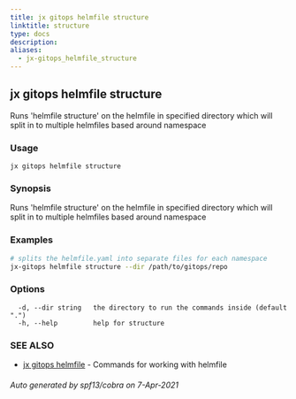 ```yaml
---
title: jx gitops helmfile structure
linktitle: structure
type: docs
description: 
aliases:
  - jx-gitops_helmfile_structure
---
```


## jx gitops helmfile structure

Runs 'helmfile structure' on the helmfile in specified directory which will split in to multiple helmfiles based around namespace

### Usage

```
jx gitops helmfile structure
```

### Synopsis

Runs 'helmfile structure' on the helmfile in specified directory which will split in to multiple helmfiles based around namespace

### Examples

  ```bash
  # splits the helmfile.yaml into separate files for each namespace
  jx-gitops helmfile structure --dir /path/to/gitops/repo

  ```
### Options

```
  -d, --dir string   the directory to run the commands inside (default ".")
  -h, --help         help for structure
```

### SEE ALSO

* [jx gitops helmfile](..)	 - Commands for working with helmfile

###### Auto generated by spf13/cobra on 7-Apr-2021
